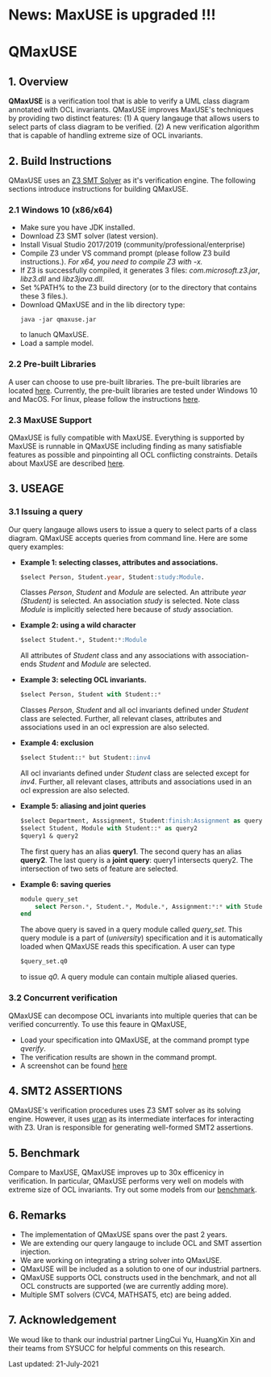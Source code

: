
# News: MaxUSE is upgraded !!!
# QMaxUSE

## 1. Overview
**QMaxUSE** is a verification tool that is able to verify a UML class diagram annotated with OCL invariants. QMaxUSE improves MaxUSE's techniques by providing two distinct features: (1) A query langauge that allows users to select parts of class diagram to be verified. (2) A new verification algorithm that is capable of handling extreme size of OCL invariants. 

## 2. Build Instructions
QMaxUSE uses an [Z3 SMT Solver](https://github.com/Z3Prover/z3) as it's verification engine. The following sections introduce instructions for building QMaxUSE.

### 2.1 Windows 10 (x86/x64)
* Make sure you have JDK installed. 
* Download Z3 SMT solver (latest version).
* Install Visual Studio 2017/2019 (community/professional/enterprise)
* Compile Z3 under VS command prompt (please follow Z3 build instructions.). *For x64, you need to compile Z3 with -x.* 
* If Z3 is successfully compiled, it generates 3 files: *com.microsoft.z3.jar*, *libz3.dll* and *libz3java.dll*.
* Set %PATH% to the Z3 build directory (or to the directory that contains these 3 files.).
* Download QMaxUSE and in the lib directory type:
	```
	java -jar qmaxuse.jar
	```  
	to lanuch QMaxUSE.
* Load a sample model.


### 2.2 Pre-built Libraries
A user can choose to use pre-built libraries. The pre-built libraries are located [here](./solver). Currently, the pre-built libraries are tested under Windows 10 and MacOS. For linux, please follow the instructions [here](https://github.com/Z3Prover/z3).

### 2.3 MaxUSE Support
QMaxUSE is fully compatible with MaxUSE. Everything is supported by MaxUSE is runnable in QMaxUSE including finding as many satisfiable features as possible and pinpointing all OCL conflicting constraints. Details about MaxUSE are described [here](https://link.springer.com/article/10.1007/s10270-020-00849-8).


## 3. USEAGE

### 3.1 Issuing a query
Our query langauge allows users to issue a query to select parts of a class diagram. QMaxUSE accepts queries from command line. Here are some query examples:

* **Example 1: selecting classes, attributes and associations.**
	```sql
	$select Person, Student.year, Student:study:Module.
	```
	Classes *Person*, *Student* and *Module* are selected. An attribute *year (Student)* is selected. An association *study* is selected. Note class *Module* is implicitly selected here because of *study* association.

* **Example 2: using a wild character**
	```sql
	$select Student.*, Student:*:Module
	```
	All attributes of *Student* class and any associations with association-ends *Student* and *Module* are selected.
	
* **Example 3: selecting OCL invariants.**
	```sql
	$select Person, Student with Student::*
	```	
	Classes *Person*, *Student* and all ocl invariants defined under *Student* class are selected. Further, all relevant clases, attributes and associations used in an ocl expression are also selected.
	
* **Example 4: exclusion**
	```sql
	$select Student::* but Student::inv4
	```
	All ocl invariants defined under *Student* class are selected except for *inv4*. Further, all relevant clases, attributs and associations used in an ocl expression are also selected.

* **Example 5: aliasing and joint queries**
	```sql
	$select Department, Asssignment, Student:finish:Assignment as query1
	$select Student, Module with Student::* as query2
	$query1 & query2
	```
	The first query has an alias **query1**. The second query has an alias **query2**. The last query is a **joint query**: query1 intersects query2. The intersection of two sets of feature are selected.

* **Example 6: saving queries**
	```sql
	module query_set
		select Person.*, Student.*, Module.*, Assignment:*:* with Student::*, Module::* but Person as q0
	end
	```
	The above query is saved in a query module called *query_set*. This query module is a part of (*university*) specification and it is automatically loaded when QMaxUSE reads this specification. A user can type
	```sql
	$query_set.q0
	```
	to issue *q0*. A query module can contain multiple aliased queries.

### 3.2 Concurrent verification
QMaxUSE can decompose OCL invariants into multiple queries that can be verified concurrently. To use this feaure in QMaxUSE,
* Load your specification into QMaxUSE, at the command prompt type *qverify*.
* The verification results are shown in the command prompt.
* A screenshot can be found [here](./query_examples/screenshot.png)
   		   
## 4. SMT2 ASSERTIONS
QMaxUSE's verification procedures uses Z3 SMT solver as its solving engine. However, it uses [uran](https://github.com/classicwuhao/uran) as its intermediate interfaces for interacting with Z3. Uran is responsible for generating well-formed SMT2 assertions.

## 5. Benchmark
Compare to MaxUSE, QMaxUSE improves up to 30x efficenicy in verification. In particular, QMaxUSE performs very well on models with extreme size of OCL invariants. Try out some models from our [benchmark](./query_examples/benchmark).

## 6. Remarks
* The implementation of QMaxUSE spans over the past 2 years. 
* We are extending our query langauge to include OCL and SMT assertion injection. 
* We are working on integrating a string solver into QMaxUSE.
* QMaxUSE will be included as a solution to one of our industrial partners.
* QMaxUSE supports OCL constructs used in the benchmark, and not all OCL constructs are supported (we are currently adding more). 
* Multiple SMT solvers (CVC4, MATHSAT5, etc) are being added.

## 7. Acknowledgement
We woud like to thank our industrial partner LingCui Yu, HuangXin Xin and their teams from SYSUCC for helpful comments on this research. 

Last updated: 21-July-2021
